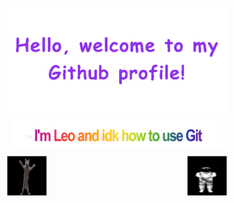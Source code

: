 
<!-- Header Principal -->
<div align="center">
  <img src="./imagenes/welcome.gif" style="max-width: 100%;" alt="Welcome to my Github Profile" />
  <img height="70" alt="My name is Leo and idk how to use Git" src="./imagenes/Im.png" />
  <br />
  <br />
<div>
<div>
  <!-- Footer -->
<div style="display: flex; justify-content: space-between; align-items: center;">
    <img height="90" width="90" src="./imagenes/gato.gif" alt="Gato" /> 
    <img height="90" width="90" src="./imagenes/astronauta_fondo.gif" alt="Astronauta" />
</div>


  
<br />
